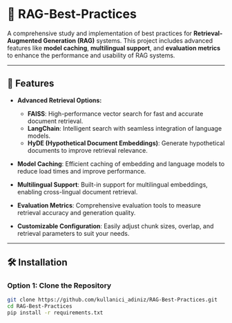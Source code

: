 # 🚀 RAG-Best-Practices

A comprehensive study and implementation of best practices for **Retrieval-Augmented Generation (RAG)** systems. This project includes advanced features like **model caching**, **multilingual support**, and **evaluation metrics** to enhance the performance and usability of RAG systems.

---

## 🌟 Features

- **Advanced Retrieval Options:**
  - **FAISS**: High-performance vector search for fast and accurate document retrieval.
  - **LangChain**: Intelligent search with seamless integration of language models.
  - **HyDE (Hypothetical Document Embeddings)**: Generate hypothetical documents to improve retrieval relevance.

- **Model Caching**: Efficient caching of embedding and language models to reduce load times and improve performance.

- **Multilingual Support**: Built-in support for multilingual embeddings, enabling cross-lingual document retrieval.

- **Evaluation Metrics**: Comprehensive evaluation tools to measure retrieval accuracy and generation quality.

- **Customizable Configuration**: Easily adjust chunk sizes, overlap, and retrieval parameters to suit your needs.

---

## 🛠️ Installation

### Option 1: Clone the Repository
```bash
git clone https://github.com/kullanici_adiniz/RAG-Best-Practices.git
cd RAG-Best-Practices
pip install -r requirements.txt
